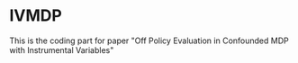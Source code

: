 # IVMDP

This is the coding part for paper "Off Policy Evaluation in Confounded MDP
with Instrumental Variables"
